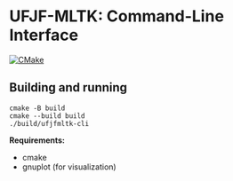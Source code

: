 # UFJF-MLTK: Command-Line Interface
[![CMake](https://github.com/mateus558/ufjfmltk-cli/actions/workflows/cmake.yml/badge.svg)](https://github.com/mateus558/ufjfmltk-cli/actions/workflows/cmake.yml)

## Building and running

```
cmake -B build
cmake --build build
./build/ufjfmltk-cli
```

**Requirements:**

- cmake
- gnuplot (for visualization)
